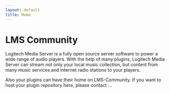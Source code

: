 ```yaml
---
layout: default
title: Home
---
```


LMS Community
====

Logitech Media Server is a fully open source server software to power a wide range of audio players. With the help of many plugins, Logitech Media Server can stream not only your local music collection, but content from many music services and internet radio stations to your players.

Also your plugins can have their home on LMS-Community. If you want to host your plugin repository here, please contact ...
